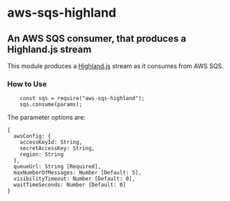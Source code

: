 # aws-sqs-highland

## An AWS SQS consumer, that produces a Highland.js stream

This module produces a [Highland.js](http://highlandjs.org/) stream as it consumes from AWS SQS.

### How to Use

```
    const sqs = require("aws-sqs-highland");
    sqs.consume(params);
```

The parameter options are:

```
{
  awsConfig: {
    accessKeyId: String,
    secretAccessKey: String,
    region: String
  },
  queueUrl: String [Required],
  maxNumberOfMessages: Number [Default: 5],
  visibilityTimeout: Number [Default: 0],
  waitTimeSeconds: Number [Default: 0]
}
```
